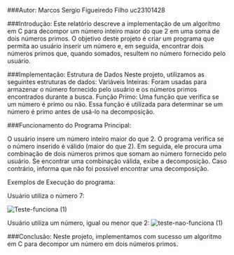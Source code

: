 ###Autor:
Marcos Sergio Figueiredo Filho
uc23101428

###Introdução:
Este relatório descreve a implementação de um algoritmo em C para decompor um número inteiro maior do que 2 em uma soma de dois números primos. O objetivo deste projeto é criar um programa que permita ao usuário inserir um número e, em seguida, encontrar dois números primos que, quando somados, resultem no número fornecido pelo usuário.

###Implementação:
Estrutura de Dados Neste projeto, utilizamos as seguintes estruturas de dados:
Variáveis Inteiras: Foram usadas para armazenar o número fornecido pelo usuário e os números primos encontrados durante a busca.
Função Primo: Uma função que verifica se um número é primo ou não. Essa função é utilizada para determinar se um número é primo antes de usá-lo na decomposição.

###Funcionamento do Programa Principal:

O usuário insere um número inteiro maior do que 2.
O programa verifica se o número inserido é válido (maior do que 2).
Em seguida, ele procura uma combinação de dois números primos que somam ao número fornecido pelo usuário.
Se encontrar uma combinação válida, exibe a decomposição. Caso contrário, informa que não foi possível encontrar uma decomposição.

Exemplos de Execução do programa:

Usuário utiliza o número 7:

![Teste-funciona (1)](https://github.com/Marcossergio/Trabalho/assets/146399385/f6f4cb25-f345-4dc3-bd48-70715694208d)

Usuário utiliza um número, igual ou menor que 2:
![teste-nao-funciona (1)](https://github.com/Marcossergio/Trabalho/assets/146399385/f8e1c0f4-5c80-4ea2-8260-7d655cb940cf)

###Conclusão:
Neste projeto, implementamos com sucesso um algoritmo em C para decompor um número em dois números primos.

